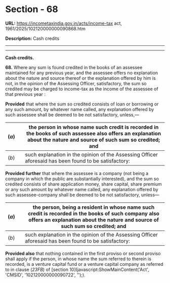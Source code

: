 # Section - 68

**URL:** https://incometaxindia.gov.in/acts/income-tax act, 1961/2025/102120000000090868.htm

**Description:** Cash credits

---

****

**Cash credits.**

**68.** Where any sum is found credited in the books of an assessee maintained for any previous year, and the assessee offers no explanation about the nature and source thereof or the explanation offered by him is not, in the opinion of the Assessing Officer, satisfactory, the sum so credited may be charged to income-tax as the income of the assessee of that previous year :

**Provided** that where the sum so credited consists of loan or borrowing or any such amount, by whatever name called, any explanation offered by such assessee shall be deemed to be not satisfactory, unless,—

(_a_) |  |  the person in whose name such credit is recorded in the books of such assessee also offers an explanation about the nature and source of such sum so credited; and  
---|---|---  
(_b_) |  |  such explanation in the opinion of the Assessing Officer aforesaid has been found to be satisfactory:  
  
**Provided further** that where the assessee is a company (not being a company in which the public are substantially interested), and the sum so credited consists of share application money, share capital, share premium or any such amount by whatever name called, any explanation offered by such assessee-company shall be deemed to be not satisfactory, unless—

(_a_) |  |  the person, being a resident in whose name such credit is recorded in the books of such company also offers an explanation about the nature and source of such sum so credited; and  
---|---|---  
(_b_) |  |  such explanation in the opinion of the Assessing Officer aforesaid has been found to be satisfactory:  
  
**Provided also** that nothing contained in the first proviso or second proviso shall apply if the person, in whose name the sum referred to therein is recorded, is a venture capital fund or a venture capital company as referred to in clause (_23FB_) of [section 10](javascript:ShowMainContent\('Act', 'CMSID', '102120000000090722', ''\);).